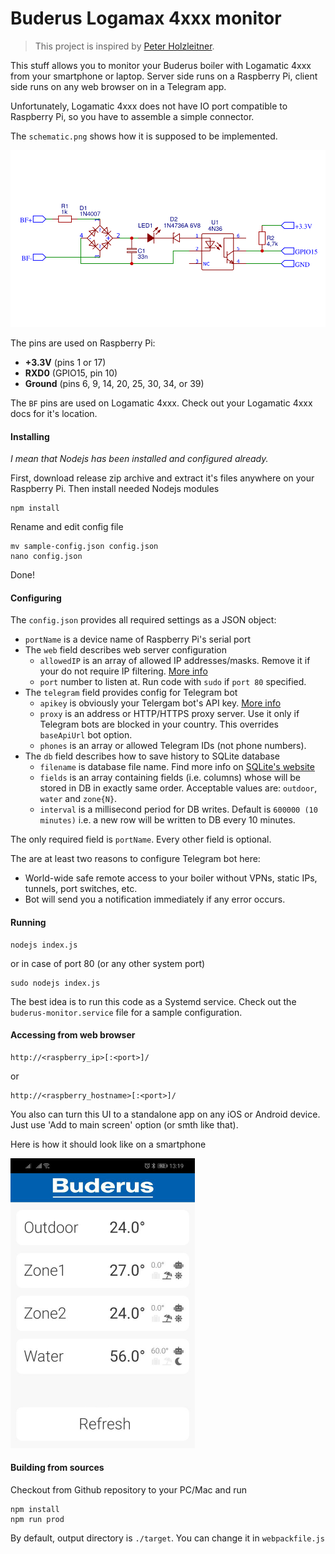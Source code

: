 # Buderus Logamax 4xxx monitor

> This project is inspired by [Peter Holzleitner](https://holzleitner.com/el/buderus-monitor/index-en.html).

This stuff allows you to monitor your Buderus boiler with Logamatic 4xxx from your smartphone or laptop.
Server side runs on a Raspberry Pi, client side runs on any web browser on in a Telegram app.

Unfortunately, Logamatic 4xxx does not have IO port compatible to Raspberry Pi, so you have to assemble a simple connector.

The `schematic.png` shows how it is supposed to be implemented.

![schematic.png](./schematic.png)

The pins are used on Raspberry Pi:
* __+3.3V__ (pins 1 or 17)
* __RXD0__ (GPIO15, pin 10)
* __Ground__ (pins 6, 9, 14, 20, 25, 30, 34, or 39)

The `BF` pins are used on Logamatic 4xxx. Check out your Logamatic 4xxx docs for it's location.

#### Installing

*I mean that Nodejs has been installed and configured already.*

First, download release zip archive and extract it's files anywhere on your Raspberry Pi. Then install needed Nodejs modules
```
npm install
```
Rename and edit config file
```
mv sample-config.json config.json
nano config.json
```
Done!

#### Configuring

The `config.json` provides all required settings as a JSON object:
* `portName` is a device name of Raspberry Pi's serial port
* The `web` field describes web server configuration
    * `allowedIP` is an array of allowed IP addresses/masks. Remove it if your do not require IP filtering. [More info](https://www.npmjs.com/package/express-ipfilter)
    * `port` number to listen at. Run code with `sudo` if `port 80` specified.
* The `telegram` field provides config for Telegram bot
    * `apikey` is obviously your Telergam bot's API key. [More info](https://core.telegram.org/bots)
    * `proxy` is an address or HTTP/HTTPS proxy server. Use it only if Telegram bots are blocked in your country. This overrides `baseApiUrl` bot option.
    * `phones` is an array or allowed Telegram IDs (not phone numbers).
* The `db` field describes how to save history to SQLite database
    * `filename` is database file name. Find more info on [SQLite's website](https://www.sqlite.org/index.html)
    * `fields` is an array containing fields (i.e. columns) whose will be stored in DB in exactly same order. Acceptable values are: `outdoor`, `water` and `zone{N}`.
    * `interval` is a millisecond period for DB writes. Default is `600000 (10 minutes)` i.e. a new row will be written to DB every 10 minutes.

The only required field is `portName`. Every other field is optional.

The are at least two reasons to configure Telegram bot here:
* World-wide safe remote access to your boiler without VPNs, static IPs, tunnels, port switches, etc.
* Bot will send you a notification immediately if any error occurs.

#### Running
```
nodejs index.js
```
or in case of port 80 (or any other system port)
```
sudo nodejs index.js
```
The best idea is to run this code as a Systemd service. Check out the `buderus-monitor.service` file for a sample configuration.

#### Accessing from web browser
```
http://<raspberry_ip>[:<port>]/
```
or
```
http://<raspberry_hostname>[:<port>]/
```
You also can turn this UI to a standalone app on any iOS or Android device.
Just use 'Add to main screen' option (or smth like that).

Here is how it should look like on a smartphone

<img src="./screenshot_webui.jpeg" width="295" height="464" />

#### Building from sources

Checkout from Github repository to your PC/Mac and run
```
npm install
npm run prod
```
By default, output directory is `./target`. You can change it in `webpackfile.js`